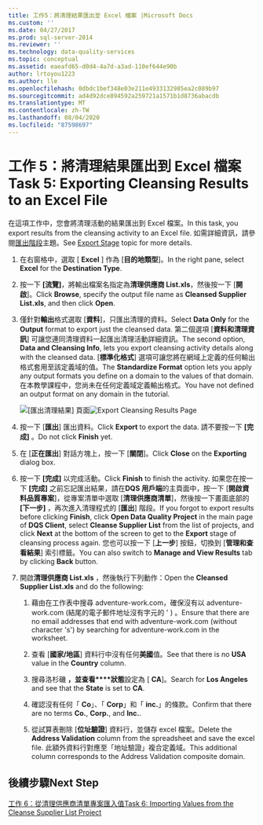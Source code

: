 ```yaml
---
title: 工作5：將清理結果匯出至 Excel 檔案 |Microsoft Docs
ms.custom: ''
ms.date: 04/27/2017
ms.prod: sql-server-2014
ms.reviewer: ''
ms.technology: data-quality-services
ms.topic: conceptual
ms.assetid: eaeafd65-d0d4-4a7d-a3ad-110ef644e90b
author: lrtoyou1223
ms.author: lle
ms.openlocfilehash: 0dbdc1bef348e03e211e4933132985ea2c089b97
ms.sourcegitcommit: ad4d92dce894592a259721a1571b1d8736abacdb
ms.translationtype: MT
ms.contentlocale: zh-TW
ms.lasthandoff: 08/04/2020
ms.locfileid: "87598697"
---
```

# <a name="task-5-exporting-cleansing-results-to-an-excel-file"></a><span data-ttu-id="6cd10-102">工作 5：將清理結果匯出到 Excel 檔案</span><span class="sxs-lookup"><span data-stu-id="6cd10-102">Task 5: Exporting Cleansing Results to an Excel File</span></span>
  <span data-ttu-id="6cd10-103">在這項工作中，您會將清理活動的結果匯出到 Excel 檔案。</span><span class="sxs-lookup"><span data-stu-id="6cd10-103">In this task, you export results from the cleansing activity to an Excel file.</span></span> <span data-ttu-id="6cd10-104">如需詳細資訊，請參閱[匯出階段](https://msdn.microsoft.com/library/hh213061.aspx#Export)主題。</span><span class="sxs-lookup"><span data-stu-id="6cd10-104">See [Export Stage](https://msdn.microsoft.com/library/hh213061.aspx#Export) topic for more details.</span></span>  
  
1.  <span data-ttu-id="6cd10-105">在右窗格中，選取 [ **Excel** ] 作為 [**目的地類型**]。</span><span class="sxs-lookup"><span data-stu-id="6cd10-105">In the right pane, select **Excel** for the **Destination Type**.</span></span>  
  
2.  <span data-ttu-id="6cd10-106">按一下 **[流覽]**，將輸出檔案名指定為**清理供應商 List.xls**，然後按一下 [**開啟**]。</span><span class="sxs-lookup"><span data-stu-id="6cd10-106">Click **Browse**, specify the output file name as **Cleansed Supplier List.xls**, and then click **Open**.</span></span>  
  
3.  <span data-ttu-id="6cd10-107">僅針對**輸出**格式選取 [**資料**]，只匯出清理的資料。</span><span class="sxs-lookup"><span data-stu-id="6cd10-107">Select **Data Only** for the **Output** format to export just the cleansed data.</span></span> <span data-ttu-id="6cd10-108">第二個選項 [**資料和清理資訊**] 可讓您連同清理資料一起匯出清理活動詳細資訊。</span><span class="sxs-lookup"><span data-stu-id="6cd10-108">The second option, **Data and Cleansing Info**, lets you export cleansing activity details along with the cleansed data.</span></span> <span data-ttu-id="6cd10-109">[**標準化格式**] 選項可讓您將在網域上定義的任何輸出格式套用至該定義域的值。</span><span class="sxs-lookup"><span data-stu-id="6cd10-109">The **Standardize Format** option lets you apply any output formats you define on a domain to the values of that domain.</span></span> <span data-ttu-id="6cd10-110">在本教學課程中，您尚未在任何定義域定義輸出格式。</span><span class="sxs-lookup"><span data-stu-id="6cd10-110">You have not defined an output format on any domain in the tutorial.</span></span>  
  
     <span data-ttu-id="6cd10-111">![[匯出清理結果] 頁面](../../2014/tutorials/media/et-exportingcleansingresultstoanexcelfile.jpg "[匯出清理結果] 頁面")</span><span class="sxs-lookup"><span data-stu-id="6cd10-111">![Export Cleansing Results Page](../../2014/tutorials/media/et-exportingcleansingresultstoanexcelfile.jpg "Export Cleansing Results Page")</span></span>  
  
4.  <span data-ttu-id="6cd10-112">按一下 [**匯出**] 匯出資料。</span><span class="sxs-lookup"><span data-stu-id="6cd10-112">Click **Export** to export the data.</span></span> <span data-ttu-id="6cd10-113">請不要按一下 **[完成]** 。</span><span class="sxs-lookup"><span data-stu-id="6cd10-113">Do not click **Finish** yet.</span></span>  
  
5.  <span data-ttu-id="6cd10-114">在 [**正在匯出**] 對話方塊上，按一下 [**關閉**]。</span><span class="sxs-lookup"><span data-stu-id="6cd10-114">Click **Close** on the **Exporting** dialog box.</span></span>  
  
6.  <span data-ttu-id="6cd10-115">按一下 **[完成]** 以完成活動。</span><span class="sxs-lookup"><span data-stu-id="6cd10-115">Click **Finish** to finish the activity.</span></span> <span data-ttu-id="6cd10-116">如果您在按一下 **[完成]** 之前忘記匯出結果，請在**DQS 用戶端**的主頁面中，按一下 [**開啟資料品質專案**]，從專案清單中選取 [**清理供應商清單**]，然後按一下畫面底部的 **[下一步]** ，再次進入清理程式的 [**匯出**] 階段。</span><span class="sxs-lookup"><span data-stu-id="6cd10-116">If you forgot to export results before clicking **Finish**, click **Open Data Quality Project** in the main page of **DQS Client**, select **Cleanse Supplier List** from the list of projects, and click **Next** at the bottom of the screen to get to the **Export** stage of cleansing process again.</span></span> <span data-ttu-id="6cd10-117">您也可以按一下 [**上一步**] 按鈕，切換到 [**管理和查看結果**] 索引標籤。</span><span class="sxs-lookup"><span data-stu-id="6cd10-117">You can also switch to **Manage and View Results** tab by clicking **Back** button.</span></span>  
  
7.  <span data-ttu-id="6cd10-118">開啟**清理供應商 List.xls** ，然後執行下列動作：</span><span class="sxs-lookup"><span data-stu-id="6cd10-118">Open the **Cleansed Supplier List.xls** and do the following:</span></span>  
  
    1.  <span data-ttu-id="6cd10-119">藉由在工作表中搜尋 adventure-work.com，確保沒有以 adventure-work.com (結尾的電子郵件地址沒有字元的 ' ) 。</span><span class="sxs-lookup"><span data-stu-id="6cd10-119">Ensure that there are no email addresses that end with adventure-work.com (without character 's') by searching for adventure-work.com in the worksheet.</span></span>  
  
    2.  <span data-ttu-id="6cd10-120">查看 [**國家/地區**] 資料行中沒有任何**美國**值。</span><span class="sxs-lookup"><span data-stu-id="6cd10-120">See that there is no **USA** value in the **Country** column.</span></span>  
  
    3.  <span data-ttu-id="6cd10-121">搜尋洛杉磯 **，並查看\*\*\*\*狀態**設定為 [ **CA**]。</span><span class="sxs-lookup"><span data-stu-id="6cd10-121">Search for **Los Angeles** and see that the **State** is set to **CA**.</span></span>  
  
    4.  <span data-ttu-id="6cd10-122">確認沒有任何「 **Co**」、「 **Corp**」和「 **inc.**」的條款。</span><span class="sxs-lookup"><span data-stu-id="6cd10-122">Confirm that there are no terms **Co.**, **Corp.**, and **Inc.**.</span></span>  
  
    5.  <span data-ttu-id="6cd10-123">從試算表刪除 [**位址驗證**] 資料行，並儲存 excel 檔案。</span><span class="sxs-lookup"><span data-stu-id="6cd10-123">Delete the **Address Validation** column from the spreadsheet and save the excel file.</span></span> <span data-ttu-id="6cd10-124">此額外資料行對應至「地址驗證」複合定義域。</span><span class="sxs-lookup"><span data-stu-id="6cd10-124">This additional column corresponds to the Address Validation composite domain.</span></span>  
  
## <a name="next-step"></a><span data-ttu-id="6cd10-125">後續步驟</span><span class="sxs-lookup"><span data-stu-id="6cd10-125">Next Step</span></span>  
 [<span data-ttu-id="6cd10-126">工作 6：從清理供應商清單專案匯入值</span><span class="sxs-lookup"><span data-stu-id="6cd10-126">Task 6: Importing Values from the Cleanse Supplier List Project</span></span>](../../2014/tutorials/task-6-importing-values-from-the-cleanse-supplier-list-project.md)  
  
  
